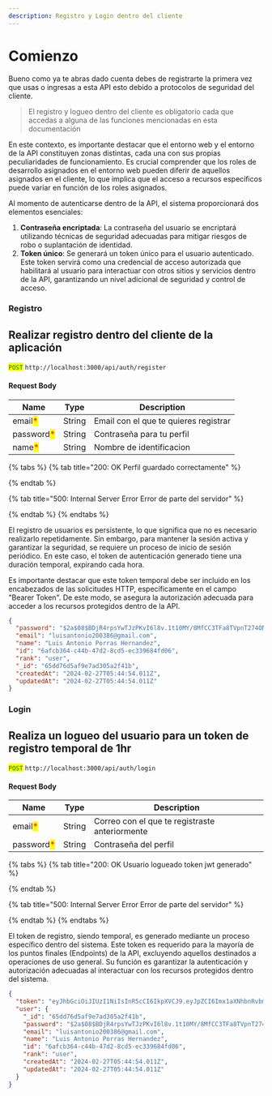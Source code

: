 ```yaml
---
description: Registro y Login dentro del cliente
---
```


# Comienzo

Bueno como ya  te abras dado cuenta debes de registrarte la primera vez que usas o ingresas a esta API esto debido a protocolos de seguridad del cliente.

> El registro y logueo dentro del cliente es obligatorio cada que accedas a alguna de las funciones mencionadas en esta documentación

En este contexto, es importante destacar que el entorno web y el entorno de la API constituyen zonas distintas, cada una con sus propias peculiaridades de funcionamiento. Es crucial comprender que los roles de desarrollo asignados en el entorno web pueden diferir de aquellos asignados en el cliente, lo que implica que el acceso a recursos específicos puede variar en función de los roles asignados.

Al momento de autenticarse dentro de la API, el sistema proporcionará dos elementos esenciales:

1. **Contraseña encriptada**: La contraseña del usuario se encriptará utilizando técnicas de seguridad adecuadas para mitigar riesgos de robo o suplantación de identidad.
2. **Token único**: Se generará un token único para el usuario autenticado. Este token servirá como una credencial de acceso autorizada que habilitará al usuario para interactuar con otros sitios y servicios dentro de la API, garantizando un nivel adicional de seguridad y control de acceso.

### Registro

## Realizar registro dentro del cliente de la aplicación

<mark style="color:green;">`POST`</mark> `http://localhost:3000/api/auth/register`

#### Request Body

| Name                                       | Type   | Description                           |
| ------------------------------------------ | ------ | ------------------------------------- |
| email<mark style="color:red;">\*</mark>    | String | Email con el que te quieres registrar |
| password<mark style="color:red;">\*</mark> | String | Contraseña para tu perfil             |
| name<mark style="color:red;">\*</mark>     | String | Nombre de identificacion              |

{% tabs %}
{% tab title="200: OK Perfil guardado correctamente" %}

{% endtab %}

{% tab title="500: Internal Server Error Error de parte del servidor" %}

{% endtab %}
{% endtabs %}

El registro de usuarios es persistente, lo que significa que no es necesario realizarlo repetidamente. Sin embargo, para mantener la sesión activa y garantizar la seguridad, se requiere un proceso de inicio de sesión periódico. En este caso, el token de autenticación generado tiene una duración temporal, expirando cada hora.

Es importante destacar que este token temporal debe ser incluido en los encabezados de las solicitudes HTTP, específicamente en el campo "Bearer Token". De este modo, se asegura la autorización adecuada para acceder a los recursos protegidos dentro de la API.

```json
{
  "password": "$2a$08$BDjR4rpsYwTJzPKvI6l8v.1t10MY/8MfCC3TFa8TVpnT274ONMw7W",
  "email": "luisantonio200386@gmail.com",
  "name": "Luis Antonio Porras Hernandez",
  "id": "6afcb364-c44b-47d2-8cd5-ec339684fd06",
  "rank": "user",
  "_id": "65dd76d5af9e7ad305a2f41b",
  "createdAt": "2024-02-27T05:44:54.011Z",
  "updatedAt": "2024-02-27T05:44:54.011Z"
}
```

### Login

## Realiza un logueo del usuario para un token de registro temporal de 1hr

<mark style="color:green;">`POST`</mark> `http://localhost:3000/api/auth/login`

#### Request Body

| Name                                       | Type   | Description                                    |
| ------------------------------------------ | ------ | ---------------------------------------------- |
| email<mark style="color:red;">\*</mark>    | String | Correo con el que te registraste anteriormente |
| password<mark style="color:red;">\*</mark> | String | Contraseña del perfil                          |

{% tabs %}
{% tab title="200: OK Usuario logueado token jwt generado" %}

{% endtab %}

{% tab title="500: Internal Server Error Error de parte del servidor" %}

{% endtab %}
{% endtabs %}

El token de registro, siendo temporal, es generado mediante un proceso específico dentro del sistema. Este token es requerido para la mayoría de los puntos finales (Endpoints) de la API, excluyendo aquellos destinados a operaciones de uso general. Su función es garantizar la autenticación y autorización adecuadas al interactuar con los recursos protegidos dentro del sistema.

```json
{
  "token": "eyJhbGciOiJIUzI1NiIsInR5cCI6IkpXVCJ9.eyJpZCI6Imx1aXNhbnRvbmlvMjAwMzg2QGdtYWlsLmNvbSIsImlhdCI6MTcwOTAxMjc0OCwiZXhwIjoxNzA5MDk5MTQ4fQ.IddjX7oSYxVWbr-b5W8rdqJp7AFsgCD1OBedmI0qZJg",
  "user": {
    "_id": "65dd76d5af9e7ad305a2f41b",
    "password": "$2a$08$BDjR4rpsYwTJzPKvI6l8v.1t10MY/8MfCC3TFa8TVpnT274ONMw7W",
    "email": "luisantonio200386@gmail.com",
    "name": "Luis Antonio Porras Hernandez",
    "id": "6afcb364-c44b-47d2-8cd5-ec339684fd06",
    "rank": "user",
    "createdAt": "2024-02-27T05:44:54.011Z",
    "updatedAt": "2024-02-27T05:44:54.011Z"
  }
}
```

